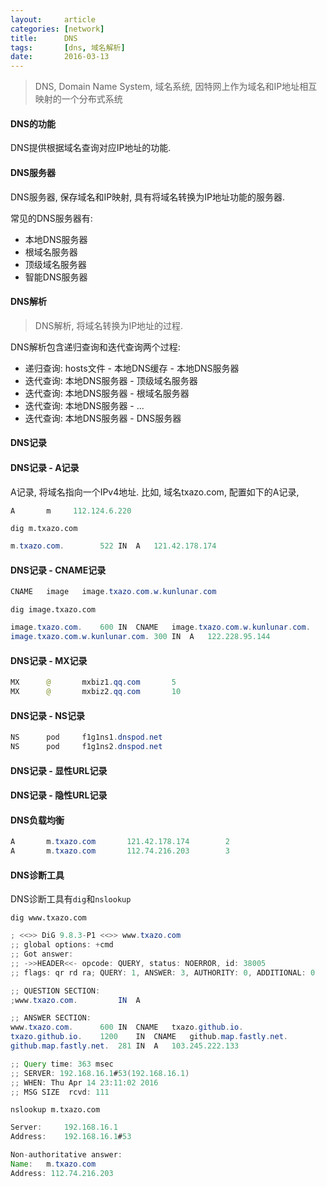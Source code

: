 ```yaml
---
layout:     article
categories: [network]
title:      DNS
tags:       [dns, 域名解析]
date:       2016-03-13
---
```


> DNS, Domain Name System, 域名系统, 因特网上作为域名和IP地址相互映射的一个分布式系统

#### DNS的功能

DNS提供根据域名查询对应IP地址的功能.

#### DNS服务器

DNS服务器, 保存域名和IP映射, 具有将域名转换为IP地址功能的服务器. 

常见的DNS服务器有:

* 本地DNS服务器
* 根域名服务器
* 顶级域名服务器
* 智能DNS服务器

#### DNS解析

> DNS解析, 将域名转换为IP地址的过程.

DNS解析包含递归查询和迭代查询两个过程:

* 递归查询: hosts文件 - 本地DNS缓存 - 本地DNS服务器
* 迭代查询: 本地DNS服务器 - 顶级域名服务器
* 迭代查询: 本地DNS服务器 - 根域名服务器
* 迭代查询: 本地DNS服务器 - ...
* 迭代查询: 本地DNS服务器 - DNS服务器

#### DNS记录

#### DNS记录 - A记录

A记录, 将域名指向一个IPv4地址. 比如, 域名txazo.com, 配置如下的A记录, 

```java
A       m     112.124.6.220
```

`dig m.txazo.com`

```java
m.txazo.com.		522	IN	A	121.42.178.174
```

#### DNS记录 - CNAME记录

```java
CNAME   image   image.txazo.com.w.kunlunar.com
```

`dig image.txazo.com`

```java
image.txazo.com.	600	IN	CNAME	image.txazo.com.w.kunlunar.com.
image.txazo.com.w.kunlunar.com.	300 IN	A	122.228.95.144
```

#### DNS记录 - MX记录

```java
MX      @       mxbiz1.qq.com       5
MX      @       mxbiz2.qq.com       10
```

#### DNS记录 - NS记录

```java
NS      pod     f1g1ns1.dnspod.net
NS      pod     f1g1ns2.dnspod.net
```
#### DNS记录 - 显性URL记录

#### DNS记录 - 隐性URL记录

#### DNS负载均衡

```java
A       m.txazo.com       121.42.178.174        2
A       m.txazo.com       112.74.216.203        3
```

#### DNS诊断工具

DNS诊断工具有`dig`和`nslookup`

`dig www.txazo.com`

```java
; <<>> DiG 9.8.3-P1 <<>> www.txazo.com
;; global options: +cmd
;; Got answer:
;; ->>HEADER<<- opcode: QUERY, status: NOERROR, id: 38005
;; flags: qr rd ra; QUERY: 1, ANSWER: 3, AUTHORITY: 0, ADDITIONAL: 0

;; QUESTION SECTION:
;www.txazo.com.			IN	A

;; ANSWER SECTION:
www.txazo.com.		600	IN	CNAME	txazo.github.io.
txazo.github.io.	1200	IN	CNAME	github.map.fastly.net.
github.map.fastly.net.	281	IN	A	103.245.222.133

;; Query time: 363 msec
;; SERVER: 192.168.16.1#53(192.168.16.1)
;; WHEN: Thu Apr 14 23:11:02 2016
;; MSG SIZE  rcvd: 111
```

`nslookup m.txazo.com`

```java
Server:		192.168.16.1
Address:	192.168.16.1#53

Non-authoritative answer:
Name:	m.txazo.com
Address: 112.74.216.203
```
